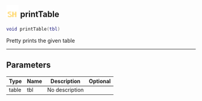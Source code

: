 ## <img src="../../.gitbook/assets/shared.png" width="32" height="32" /> printTable

```lua
void printTable(tbl)
```

Pretty prints the given table

-----------------
## Parameters

| Type   | Name | Description | Optional |
| ------ | ---- | ----------- | -------: |
| table | tbl | No description |  |

